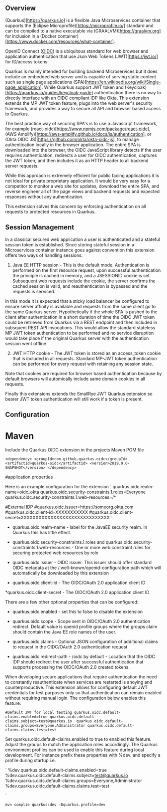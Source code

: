 ## Overview

(Quarkus)[https://quarkus.io] is a flexible Java Microservices container that supports the (Eclipse Microprofile)[https://microprofile.io/] standard and can  be compiled to a native executable via (GRAALVM)[https://graalvm.org] for inclusion in a (Docker container)[https://www.docker.com/resources/what-container].   

OpenID Connect ([OIDC](http://openid.net/connect/)) is a ubiquitous standard for web browser and application authentication that use Json Web Tokens (JWT)[https://jwt.io/] for ID/access tokens.

Quarkus is mainly intended for building backend Microservices but it does include an embedded web server and is capable of serving static content such as single page applications (SPA)[https://en.wikipedia.org/wiki/Single-page_application]. While Quarkus support JWT token and (Keycloak)[https://quarkus.io/guides/keycloak-guide] authentication there is no way to directly interface with an OIDC compliant IDP like Okta. This extension extends the MP JWT token feature, plugs into the web server's security framework, and provides a way to secure all API and browser based access to Quarkus.

The best practice way of securing SPA's is to use a Javascript framework, for example (react-oidc)[https://www.npmjs.com/package/react-oidc], (AWS Amplify)[https://aws-amplify.github.io/docs/js/authentication], or (Okta OIDC JS)[https://github.com/okta/okta-oidc-js], to manage authentication locally in the browser application. The entire SPA is downloaded into the browser, the OIDC JavaScript library detects if the user requires authentication, redirects a user for OIDC authentication, captures the JWT token, and then includes it as an HTTP header to all backend server requests.

While this approach is extremely efficient for public facing applications it is not ideal for private proprietary application. It would be very easy for a competitor to monitor a web site for updates, download the entire SPA, and reverse engineer all of the page views and backend requests and expected responses without any authentication.

This extension solves this concern by enforcing authentication on all requests to protected resources in Quarkus.

## Session Management

In a classical secured web application a user is authenticated and a stateful session token is established. Since storing stateful session in a Microservices container instance goes against convention this extension offers two ways of handling sessions:

1. Java EE HTTP session - This is the default mode. Authentication is performed on the first resource request, upon successful authentication the principle is cached in memory, and a JSESSIONID cookie is set. Subsequent web requests include the cookie, the server confirms the cached session is valid, and reauthentication is bypassed and the requests is serviced. 

In this mode it is expected that a sticky load balancer be configured to ensure server affinity is available and requests from the same client go to the same Quarkus server. Hypothetically if the whole SPA is pushed to the client after authentication in a short duration of time the OIDC JWT token could be retrieved from Quarkus via a REST endpoint and then included in subsquent REST API invocations. This would allow the standard stateless MP JWT token authentication to be performed and no service disruption would take place if the original Quarkus server with the authentication session went offline.

2. JWT HTTP cookie - The JWT token is stored as an access_token cookie that is included in all requests. Standard MP-JWT token authentication can be performed for every request with retaining any session state.

Note that cookies are required for browser based authentication because by default browsers will automically include same domain cookies in all requests.

Finally this extensions extends the SmallRye JWT Quarkus extension so bearer JWT token authentication will still work if a token is present. 


## Configuration

# Maven

Include the Quarkus OIDC extension in the projects Maven POM file

`
<dependency>
			<groupId>com.github.quarkus.oidc</groupId>
			<artifactId>quarkus-oidc</artifactId>
			<version>2019.9.0-SNAPSHOT</version>
</dependency>
`

#application.properties

Here is an example configuration for the extension
`
quarkus.oidc.realm-name=oidc_okta
quarkus.oidc.security-constraints.1.roles=Everyone
quarkus.oidc.security-constraints.1.web-resources=/*



#External IDP 
#quarkus.oidc.issuer=https://someorg.okta.com
#quarkus.oidc.client-id=XXXXXXXXXXX 
#quarkus.oidc.client-secret=XXXXXXXXXXXXXXXXXXXXXXXXXXXXXX 
`

* quarkus.oidc.realm-name - label for the JavaEE security realm. In Quarkus this has little effect.

* quarkus.oidc.security-constraints.1.roles and quarkus.oidc.security-constraints.1.web-resources - One or more web constraint rules for securing protected web resources by role

* quarkus.oidc.issuer - OIDC issuer. This issuer should offer standard OIDC metadata at the /.well-known/openid-configuration path which will automatically be downloaded by this extension

* quarkus.oidc.client-id - The OIDC/OAuth 2.0 application client ID 

*quarkus.oidc.client-secret - The OIDC/OAuth 2.0 application client ID


There are a few other optional properties that can be configured:

* quarkus.oidc.enabled - set this to false to disable the extension

* quarkus.oidc.scope - Scope sent in OIDC/OAuth 2.0 authentication redirect. Default value is openid profile groups where the groups claim should contain the Java EE role names of the user.

* quarkus.oidc.claims - Optional JSON configuration of additional claims to request in the OIDC/OAuth 2.0 authentication request

* quarkus.oidc.redirect-path - /oidc by default - Location that the OIDC IDP should redirect the user after successful authentication that supports processing the OIDC/OAuth 2.0 created tokens.

When developing secure applications that require authentication the need to constantly reauthenticate when services are restarted is anoying and counterproductive. This extension allows for configuring default JWT credentials for test purposes only so that authentication can remain enabled without requiring manual login. The configuration below enables this feature:

`
#Default JWT for local testing
quarkus.oidc.default-claims.enabled=true
quarkus.oidc.default-claims.subject=test@quarkus.io 
quarkus.oidc.default-claims.groups=Everyone,Administrator
quarkus.oidc.default-claims.claims.test=test
`

Set quarkus.oidc.default-claims.enabled to true to enabled this feature. Adjust the groups to match the application roles accordingly. The Quarkus environment profiles can be used to enable this feature during local development. For instance prefix these properties with %dev. and specify a profile during startup i.e. 


`
%dev.quarkus.oidc.default-claims.enabled=true
%dev.quarkus.oidc.default-claims.subject=test@quarkus.io 
%dev.quarkus.oidc.default-claims.groups=Everyone,Administrator
%dev.quarkus.oidc.default-claims.claims.test=test

`

`mvn complie quarkus:dev -Dquarkus.profile=dev`